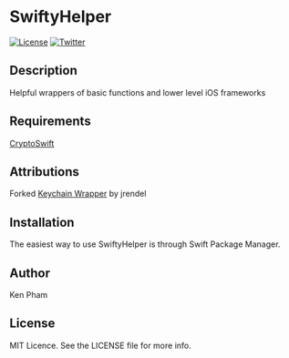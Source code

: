 # SwiftyHelper

[![License](https://img.shields.io/github/license/pheztech/SwiftyHelper?style=flat-square)](https://github.com/pheztech/SwiftyHelper/blob/spm/LICENSE.md)
[![Twitter](https://img.shields.io/twitter/follow/pheztech?style=flat-square)](https://twitter.com/pheztech)

## Description

Helpful wrappers of basic functions and lower level iOS frameworks

## Requirements

[CryptoSwift](https://github.com/krzyzanowskim/CryptoSwift)

## Attributions

Forked [Keychain Wrapper](https://github.com/jrendel/SwiftKeychainWrapper) by jrendel

## Installation

The easiest way to use SwiftyHelper is through Swift Package Manager.

## Author

Ken Pham

## License

MIT Licence. See the LICENSE file for more info.
